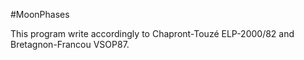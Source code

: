 #MoonPhases

This program write accordingly to Chapront-Touzé ELP-2000/82 and Bretagnon-Francou VSOP87.
